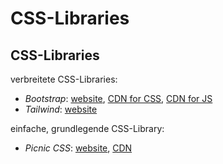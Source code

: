 # CSS-Libraries

## CSS-Libraries

verbreitete CSS-Libraries:

- _Bootstrap_: [website](https://getbootstrap.com/), [CDN for CSS](https://cdn.jsdelivr.net/npm/bootstrap/dist/css/bootstrap.css), [CDN for JS](https://cdn.jsdelivr.net/npm/bootstrap/dist/js/bootstrap.js)
- _Tailwind_: [website](https://tailwindcss.com/)

einfache, grundlegende CSS-Library:

- _Picnic CSS_: [website](https://picnicss.com/), [CDN](https://cdn.jsdelivr.net/npm/picnic)
